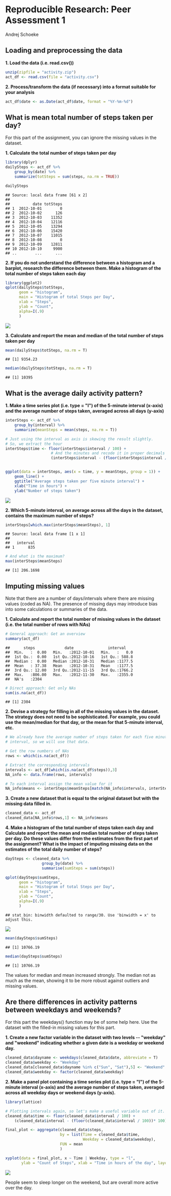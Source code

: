 # Reproducible Research: Peer Assessment 1
Andrej Schoeke  


## Loading and preprocessing the data
**1. Load the data (i.e. read.csv())**

```r
unzip(zipfile = "activity.zip")
act_df <- read.csv(file = "activity.csv")
```

**2. Process/transform the data (if necessary) into a format suitable for your analysis**


```r
act_df$date <- as.Date(act_df$date, format = "%Y-%m-%d")
```

## What is mean total number of steps taken per day?
For this part of the assignment, you can ignore the missing values in the dataset.

**1. Calculate the total number of steps taken per day**

```r
library(dplyr)
dailySteps <- act_df %>% 
    group_by(date) %>%
    summarize(totSteps = sum(steps, na.rm = TRUE))

dailySteps
```

```
## Source: local data frame [61 x 2]
## 
##          date totSteps
## 1  2012-10-01        0
## 2  2012-10-02      126
## 3  2012-10-03    11352
## 4  2012-10-04    12116
## 5  2012-10-05    13294
## 6  2012-10-06    15420
## 7  2012-10-07    11015
## 8  2012-10-08        0
## 9  2012-10-09    12811
## 10 2012-10-10     9900
## ..        ...      ...
```
 **2. If you do not understand the difference between a histogram and a barplot, research the difference between them. Make a histogram of the total number of steps taken each day**
 

```r
library(ggplot2)
qplot(dailySteps$totSteps, 
      geom = "histogram", 
      main = "Histogram of total Steps per Day", 
      xlab = "Steps", 
      ylab = "Count",
      alpha=I(.9)
      )
```

![](PA1_template_files/figure-html/unnamed-chunk-4-1.png) 

**3. Calculate and report the mean and median of the total number of steps taken per day**

```r
mean(dailySteps$totSteps, na.rm = T)
```

```
## [1] 9354.23
```

```r
median(dailySteps$totSteps, na.rm = T)
```

```
## [1] 10395
```

## What is the average daily activity pattern?

**1. Make a time series plot (i.e. type = "l") of the 5-minute interval (x-axis) and the average number of steps taken, averaged across all days (y-axis)**

```r
interSteps <- act_df %>%
    group_by(interval) %>%
    summarize(meanSteps = mean(steps, na.rm = T))

# Just using the interval as axis is skewing the result slightly.
# So, we extract the hour
interSteps$time <- floor(interSteps$interval / 100) +
                    # And the minutes and recode it in proper decimals
                    (interSteps$interval - (floor(interSteps$interval / 100))* 100) / 60


ggplot(data = interSteps, aes(x = time, y = meanSteps, group = 1)) +
    geom_line() +
    ggtitle("Average steps taken per five minute interval") +
    xlab("Time in hours") +
    ylab("Number of steps taken") 
```

![](PA1_template_files/figure-html/unnamed-chunk-6-1.png) 

**2. Which 5-minute interval, on average across all the days in the dataset, contains the maximum number of steps?**

```r
interSteps[which.max(interSteps$meanSteps), 1]
```

```
## Source: local data frame [1 x 1]
## 
##   interval
## 1      835
```

```r
# And what is the maximum?
max(interSteps$meanSteps)
```

```
## [1] 206.1698
```

## Imputing missing values

Note that there are a number of days/intervals where there are missing values (coded as NA). The presence of missing days may introduce bias into some calculations or summaries of the data.

**1. Calculate and report the total number of missing values in the dataset (i.e. the total number of rows with NAs)**


```r
# General approach: Get an overview
summary(act_df)
```

```
##      steps             date               interval     
##  Min.   :  0.00   Min.   :2012-10-01   Min.   :   0.0  
##  1st Qu.:  0.00   1st Qu.:2012-10-16   1st Qu.: 588.8  
##  Median :  0.00   Median :2012-10-31   Median :1177.5  
##  Mean   : 37.38   Mean   :2012-10-31   Mean   :1177.5  
##  3rd Qu.: 12.00   3rd Qu.:2012-11-15   3rd Qu.:1766.2  
##  Max.   :806.00   Max.   :2012-11-30   Max.   :2355.0  
##  NA's   :2304
```

```r
# Direct approach: Get only NAs
sum(is.na(act_df))
```

```
## [1] 2304
```

**2. Devise a strategy for filling in all of the missing values in the dataset. The strategy does not need to be sophisticated. For example, you could use the mean/median for that day, or the mean for that 5-minute interval, etc.**




```r
# We already have the average number of steps taken for each five minute 
# interval, so we will use that data.

# Get the row numbers of NAs
rows <- which(is.na(act_df))

# Extract the corresponding intervals
intervals <- act_df[which(is.na(act_df$steps)),3]
NA_info <- data.frame(rows, intervals)

# To each interval assign the mean value for it
NA_info$means <- interSteps$meanSteps[match(NA_info$intervals, interSteps$interval)]
```


**3. Create a new dataset that is equal to the original dataset but with the missing data filled in.**


```r
cleaned_data <- act_df
cleaned_data[NA_info$rows,1] <- NA_info$means
```

**4. Make a histogram of the total number of steps taken each day and Calculate and report the mean and median total number of steps taken per day. Do these values differ from the estimates from the first part of the assignment? What is the impact of imputing missing data on the estimates of the total daily number of steps?**


```r
daySteps <- cleaned_data %>% 
                group_by(date) %>% 
                summarise(sumSteps = sum(steps))

qplot(daySteps$sumSteps, 
      geom = "histogram", 
      main = "Histogram of total Steps per Day", 
      xlab = "Steps", 
      ylab = "Count",
      alpha=I(.9)
      )
```

```
## stat_bin: binwidth defaulted to range/30. Use 'binwidth = x' to adjust this.
```

![](PA1_template_files/figure-html/unnamed-chunk-11-1.png) 

```r
mean(daySteps$sumSteps)
```

```
## [1] 10766.19
```

```r
median(daySteps$sumSteps)
```

```
## [1] 10766.19
```
The values for median and mean increased strongly. The median not as much as the mean, showing it to be more robust against outliers and missing values.

## Are there differences in activity patterns between weekdays and weekends?
For this part the weekdays() function may be of some help here. Use the dataset with the filled-in missing values for this part.

**1. Create a new factor variable in the dataset with two levels -- "weekday" and "weekend" indicating whether a given date is a weekday or weekend day.**


```r
cleaned_data$dayname <- weekdays(cleaned_data$date, abbreviate = T)
cleaned_data$weekday <- "Weekday"
cleaned_data[cleaned_data$dayname %in% c("Sun", "Sat"),5] <- "Weekend"
cleaned_data$weekday <- factor(cleaned_data$weekday)
```



**2. Make a panel plot containing a time series plot (i.e. type = "l") of the 5-minute interval (x-axis) and the average number of steps taken, averaged across all weekday days or weekend days (y-axis).**


```r
library(lattice)

# Plotting intervals again, so let's make a useful variable out of it.
cleaned_data$time <- floor(cleaned_data$interval / 100) + 
    (cleaned_data$interval - (floor(cleaned_data$interval / 100))* 100) / 60

final_plot <- aggregate(cleaned_data$steps, 
                        by = list(Time = cleaned_data$time, 
                                  Weekday = cleaned_data$weekday), 
                        FUN = mean
                        )

xyplot(data = final_plot, x ~ Time | Weekday, type = "l", 
       ylab = "Count of Steps", xlab = "Time in hours of the day", layout = c(1,2))
```

![](PA1_template_files/figure-html/unnamed-chunk-13-1.png) 

People seem to sleep longer on the weekend, but are overall more active over the day. 
